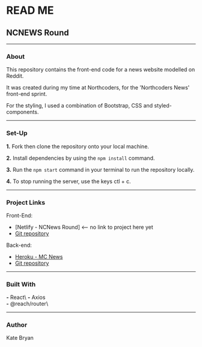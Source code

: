 # **READ ME**

## **NCNEWS Round**

---
### **About** 
This repository contains the front-end code for a news website modelled on Reddit. 

It was created during my time at Northcoders, for the 'Northcoders News' front-end sprint. 

For the styling, I used a combination of Bootstrap, CSS and styled-components. 

---
### **Set-Up** 

**1.** Fork then clone the repository onto your local machine. 

**2.** Install dependencies by using the `npm install` command. 

**3.** Run the `npm start` command in your terminal to run the repository locally. 

**4.** To stop running the server, use the keys ctl + c. 

---

### **Project Links** 
 
Front-End:

- [Netlify - NCNews Round] <-- no link to project here yet 
- [Git repository](https://github.com/katebry/northcoders_news_fe)

Back-end:

- [Heroku - MC News](https://ncnews-round.herokuapp.com/api)
- [Git repository](https://github.com/katebry/northcoders_news_be)

---

### **Built With** 

**-** React\ 
**-** Axios\
**-** @reach/router\

---

### **Author** 

Kate Bryan 

